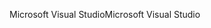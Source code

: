 <span data-ttu-id="2dd03-101">Microsoft Visual Studio</span><span class="sxs-lookup"><span data-stu-id="2dd03-101">Microsoft Visual Studio</span></span>